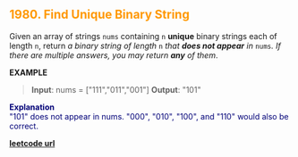<h2 style="color:#F90;">1980. Find Unique Binary String</h2>

Given an array of strings `nums` containing `n` **unique** binary strings each of length `n`, return _a binary string of length_ `n` _that **does not appear** in_ `nums`_. If there are multiple answers, you may return **any** of them_.

**EXAMPLE**
>**Input**:  nums = ["111","011","001"]
**Output**: "101"
<p style="color:#007;">
<b>Explanation</b><br>
 "101" does not appear in nums. "000", "010", "100", and "110" would also be correct.
</p>

**[leetcode url](https://leetcode.com/problems/find-unique-binary-string)**